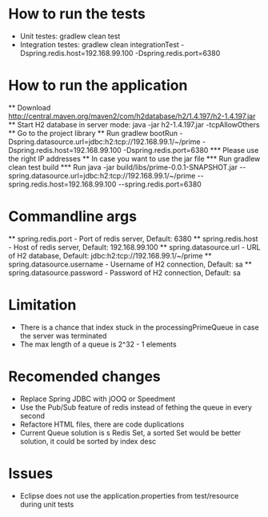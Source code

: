 # How to run the tests
* Unit testes: gradlew clean test
* Integration testes: gradlew clean integrationTest -Dspring.redis.host=192.168.99.100 -Dspring.redis.port=6380

# How to run the application
** Download http://central.maven.org/maven2/com/h2database/h2/1.4.197/h2-1.4.197.jar
** Start H2 database in server mode: java -jar h2-1.4.197.jar -tcpAllowOthers
** Go to the project library
** Run gradlew bootRun -Dspring.datasource.url=jdbc:h2:tcp://192.168.99.1/~/prime -Dspring.redis.host=192.168.99.100 -Dspring.redis.port=6380
*** Please use the right IP addresses
** In case you want to use the jar file
*** Run gradlew clean test build
*** Run java -jar build/libs/prime-0.0.1-SNAPSHOT.jar --spring.datasource.url=jdbc:h2:tcp://192.168.99.1/~/prime --spring.redis.host=192.168.99.100 --spring.redis.port=6380

# Commandline args
** spring.redis.port - Port of redis server, Default: 6380
** spring.redis.host - Host of redis server, Default: 192.168.99.100
** spring.datasource.url - URL of H2 database, Default: jdbc:h2:tcp://192.168.99.1/~/prime
** spring.datasource.username - Username of H2 connection, Default: sa
** spring.datasource.password - Password of H2 connection, Default: sa


# Limitation
* There is a chance that index stuck in the processingPrimeQueue in case the server was terminated
* The max length of a queue is 2^32 - 1 elements

# Recomended changes
* Replace Spring JDBC with jOOQ or Speedment
* Use the Pub/Sub feature of redis instead of fething the queue in every second
* Refactore HTML files, there are code duplications
* Current Queue solution is s Redis Set, a sorted Set would be better solution, it could be sorted by index desc

# Issues
* Eclipse does not use the application.properties from test/resource during unit tests 